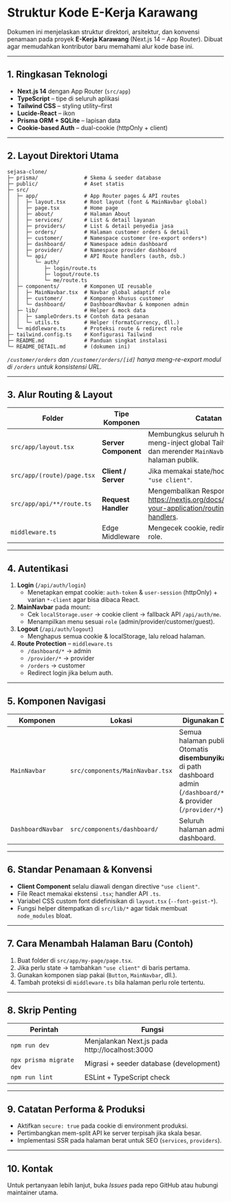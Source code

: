 # Struktur Kode E-Kerja Karawang

Dokumen ini menjelaskan struktur direktori, arsitektur, dan konvensi penamaan pada proyek **E-Kerja Karawang** (Next.js 14 – App Router). Dibuat agar memudahkan kontributor baru memahami alur kode base ini.

---

## 1. Ringkasan Teknologi

* **Next.js 14** dengan App Router (`src/app`)
* **TypeScript** – tipe di seluruh aplikasi
* **Tailwind CSS** – styling utility–first
* **Lucide-React** – ikon
* **Prisma ORM + SQLite** – lapisan data
* **Cookie-based Auth** – dual-cookie (httpOnly + client)

---

## 2. Layout Direktori Utama

```
sejasa-clone/
├─ prisma/               # Skema & seeder database
├─ public/               # Aset statis
├─ src/
│  ├─ app/               # App Router pages & API routes
│  │  ├─ layout.tsx      # Root layout (font & MainNavbar global)
│  │  ├─ page.tsx        # Home page
│  │  ├─ about/          # Halaman About
│  │  ├─ services/       # List & detail layanan
│  │  ├─ providers/      # List & detail penyedia jasa
│  │  ├─ orders/         # Halaman customer orders & detail
│  │  ├─ customer/       # Namespace customer (re-export orders*)
│  │  ├─ dashboard/      # Namespace admin dashboard
│  │  ├─ provider/       # Namespace provider dashboard
│  │  └─ api/            # API Route handlers (auth, dsb.)
│  │     └─ auth/
│  │        ├─ login/route.ts
│  │        ├─ logout/route.ts
│  │        └─ me/route.ts
│  ├─ components/        # Komponen UI reusable
│  │  ├─ MainNavbar.tsx  # Navbar global adaptif role
│  │  ├─ customer/       # Komponen khusus customer
│  │  └─ dashboard/      # DashboardNavbar & komponen admin
│  ├─ lib/               # Helper & mock data
│  │  ├─ sampleOrders.ts # Contoh data pesanan
│  │  └─ utils.ts        # Helper (formatCurrency, dll.)
│  └─ middleware.ts      # Proteksi route & redirect role
├─ tailwind.config.ts    # Konfigurasi Tailwind
├─ README.md             # Panduan singkat instalasi
└─ README_DETAIL.md      # (dokumen ini)
```
*`/customer/orders` dan `/customer/orders/[id]` hanya meng-re-export modul di `/orders` untuk konsistensi URL.*

---

## 3. Alur Routing & Layout

| Folder | Tipe Komponen | Catatan |
|--------|---------------|---------|
| `src/app/layout.tsx` | **Server Component** | Membungkus seluruh halaman, meng-inject global Tailwind class, dan merender `MainNavbar` di semua halaman publik. |
| `src/app/(route)/page.tsx` | **Client / Server** | Jika memakai state/hook ditandai `"use client"`. |
| `src/app/api/**/route.ts` | **Request Handler** | Mengembalikan Response <https://nextjs.org/docs/app/building-your-application/routing/router-handlers>. |
| `middleware.ts` | Edge Middleware | Mengecek cookie, redirect sesuai role. |

---

## 4. Autentikasi

1. **Login** (`/api/auth/login`)
   * Menetapkan empat cookie: `auth-token` & `user-session` (httpOnly) + varian `*-client` agar bisa dibaca React.
2. **MainNavbar** pada mount:
   * Cek `localStorage.user` → cookie client → fallback API `/api/auth/me`.
   * Menampilkan menu sesuai `role` (admin/provider/customer/guest).
3. **Logout** (`/api/auth/logout`)
   * Menghapus semua cookie & localStorage, lalu reload halaman.
4. **Route Protection** – `middleware.ts`
   * `/dashboard/*` → admin
   * `/provider/*` → provider
   * `/orders` → customer
   * Redirect login jika belum auth.

---

## 5. Komponen Navigasi

| Komponen | Lokasi | Digunakan Di |
|----------|--------|--------------|
| `MainNavbar` | `src/components/MainNavbar.tsx` | Semua halaman publik. Otomatis **disembunyikan** di path dashboard admin (`/dashboard/*`) & provider (`/provider/*`). |
| `DashboardNavbar` | `src/components/dashboard/` | Seluruh halaman admin dashboard. |

---

## 6. Standar Penamaan & Konvensi

* **Client Component** selalu diawali dengan directive `"use client"`.
* File React memakai ekstensi `.tsx`; handler API `.ts`.
* Variabel CSS custom font didefinisikan di `layout.tsx` (`--font-geist-*`).
* Fungsi helper ditempatkan di `src/lib/*` agar tidak membuat `node_modules` bloat.

---

## 7. Cara Menambah Halaman Baru (Contoh)

1. Buat folder di `src/app/my-page/page.tsx`.
2. Jika perlu state → tambahkan `"use client"` di baris pertama.
3. Gunakan komponen siap pakai (`Button`, `MainNavbar`, dll.).
4. Tambah proteksi di `middleware.ts` bila halaman perlu role tertentu.

---

## 8. Skrip Penting

| Perintah | Fungsi |
|----------|--------|
| `npm run dev` | Menjalankan Next.js pada http://localhost:3000 |
| `npx prisma migrate dev` | Migrasi + seeder database (development) |
| `npm run lint` | ESLint + TypeScript check |

---

## 9. Catatan Performa & Produksi

* Aktifkan `secure: true` pada cookie di environment produksi.
* Pertimbangkan mem-split API ke server terpisah jika skala besar.
* Implementasi SSR pada halaman berat untuk SEO (`services`, `providers`).

---

## 10. Kontak

Untuk pertanyaan lebih lanjut, buka *Issues* pada repo GitHub atau hubungi maintainer utama.
